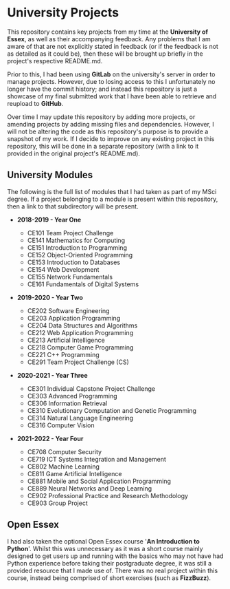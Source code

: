 # University Projects

This repository contains key projects from my time at the **University of Essex**, as well as their accompanying feedback. Any problems that I am aware of that are not explicitly stated in feedback (or if the feedback is not as detailed as it could be), then these will be brought up briefly in the project's respective README.md.

Prior to this, I had been using **GitLab** on the university's server in order to manage projects. However, due to losing access to this I unfortunately no longer have the commit history; and instead this repository is just a showcase of my final submitted work that I have been able to retrieve and reupload to **GitHub**.

Over time I may update this repository by adding more projects, or amending projects by adding missing files and dependencies. However, I will not be altering the code as this repository's purpose is to provide a snapshot of my work. If I decide to improve on any existing project in this repository, this will be done in a separate repository (with a link to it provided in the original project's README.md).

## University Modules

The following is the full list of modules that I had taken as part of my MSci degree. If a project belonging to a module is present within this repository, then a link to that subdirectory will be present.

- **2018-2019 - Year One**

  - CE101 Team Project Challenge
  - CE141 Mathematics for Computing
  - CE151 Introduction to Programming
  - CE152 Object-Oriented Programming
  - CE153 Introduction to Databases
  - CE154 Web Development
  - CE155 Network Fundamentals
  - CE161 Fundamentals of Digital Systems
  
- **2019-2020 - Year Two**

  - CE202 Software Engineering
  - CE203 Application Programming
  - CE204 Data Structures and Algorithms
  - CE212 Web Application Programming
  - CE213 Artificial Intelligence
  - CE218 Computer Game Programming
  - CE221 C++ Programming
  - CE291 Team Project Challenge (CS)

- **2020-2021 - Year Three**

  - CE301 Individual Capstone Project Challenge
  - CE303 Advanced Programming
  - CE306 Information Retrieval
  - CE310 Evolutionary Computation and Genetic Programming
  - CE314 Natural Language Engineering
  - CE316 Computer Vision

- **2021-2022 - Year Four**

  - CE708 Computer Security
  - CE719 ICT Systems Integration and Management
  - CE802 Machine Learning
  - CE811 Game Artificial Intelligence
  - CE881 Mobile and Social Application Programming
  - CE889 Neural Networks and Deep Learning
  - CE902 Professional Practice and Research Methodology
  - CE903 Group Project
  
## Open Essex

I had also taken the optional Open Essex course '**An Introduction to Python**'. Whilst this was unnecessary as it was a short course mainly designed to get users up and running with the basics who may not have had Python experience before taking their postgraduate degree, it was still a provided resource that I made use of. There was no real project within this course, instead being comprised of short exercises (such as **FizzBuzz**).
